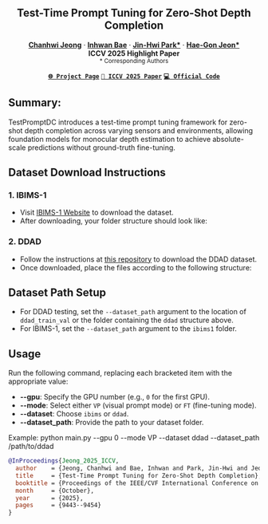 <h2 align="center"> Test-Time Prompt Tuning for Zero-Shot Depth Completion </h2> <p align="center"> <a href="https://chanhwijeong.github.io/"><strong>Chanhwi Jeong</strong></a> · <a href="https://inhwanbae.github.io/"><strong>Inhwan Bae</strong></a> · <a href="https://jinhwipark.com/"><strong>Jin-Hwi Park*</strong></a> · <a href="https://scholar.google.com/citations?user=Ei00xroAAAAJ"><strong>Hae-Gon Jeon*</strong></a> <br> <strong>ICCV 2025 Highlight Paper</strong> <br> <sub>* Corresponding Authors</sub> </p> <p align="center"> <a href="https://www.jinhwipark.com/Depth-with-Sensors"><strong><code>🌐 Project Page</code></strong></a> <a href="https://openaccess.thecvf.com/content/ICCV2025/html/Jeong_Test-Time_Prompt_Tuning_for_Zero-Shot_Depth_Completion_ICCV_2025_paper.html"><strong><code>📄 ICCV 2025 Paper</code></strong></a> <a href="https://github.com/JinhwiPark/TestPromptDC"><strong><code>💻 Official Code</code></strong></a> </p>

## Summary:
TestPromptDC introduces a test-time prompt tuning framework for zero-shot depth completion across varying sensors and environments,
allowing foundation models for monocular depth estimation to achieve absolute-scale predictions without ground-truth fine-tuning.

## Dataset Download Instructions

### 1. IBIMS-1

- Visit [IBIMS-1 Website](https://www.asg.ed.tum.de/lmf/ibims1/) to download the dataset.
- After downloading, your folder structure should look like:


### 2. DDAD

- Follow the instructions at [this repository](https://github.com/bartn8/vppdc?tab=readme-ov-file#floppy_disk-datasets) to download the DDAD dataset.
- Once downloaded, place the files according to the following structure:


## Dataset Path Setup

- For DDAD testing, set the `--dataset_path` argument to the location of `ddad_train_val` or the folder containing the `ddad` structure above.
- For IBIMS-1, set the `--dataset_path` argument to the `ibims1` folder.

## Usage

Run the following command, replacing each bracketed item with the appropriate value:

- **--gpu**: Specify the GPU number (e.g., `0` for the first GPU).
- **--mode**: Select either `VP` (visual prompt mode) or `FT` (fine-tuning mode).
- **--dataset**: Choose `ibims` or `ddad`.
- **--dataset_path**: Provide the path to your dataset folder.

Example:
python main.py --gpu 0 --mode VP --dataset ddad --dataset_path /path/to/ddad

```bibtex
@InProceedings{Jeong_2025_ICCV,
  author    = {Jeong, Chanhwi and Bae, Inhwan and Park, Jin-Hwi and Jeon, Hae-Gon},
  title     = {Test-Time Prompt Tuning for Zero-Shot Depth Completion},
  booktitle = {Proceedings of the IEEE/CVF International Conference on Computer Vision (ICCV)},
  month     = {October},
  year      = {2025},
  pages     = {9443--9454}
}
```
